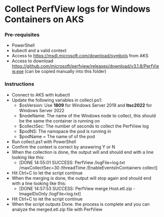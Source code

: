 # Collect PerfView logs for Windows Containers on AKS

### Pre-requisites
- PowerShell
- kubectl and a valid context
- Access to https://msdl.microsoft.com/download/symbols from AKS
- Access to download https://github.com/microsoft/perfview/releases/download/v3.1.8/PerfView.exe (can be copied manually into this folder)

### Instructions
 - Connect to AKS with kubectl
 - Update the following variables in collect.ps1:
   - $osVersion: Use **1809** for Windows Server 2019 and **ltsc2022** for Windows Server 2022
   - $nodeName: The name of the Windows node to collect, this should be the same the container is running on
   - $collectSec: The number of seconds to collect the PerfView log
   - $podNS: The namspace the pod is running in
   - $podName = The name of of the pod
 - Run collect.ps1 with PowerShell
 - Confirm the context is correct by answering Y or N
 - When the collection is done, the output will and should end with a line looking like this:
   - [DONE 14:55:01 SUCCESS: PerfView /logFile=log.txt /maxCollectSec=30 /threadTime /EnableEventsInContainers collect]
 - Hit Ctrl+C to let the script continue
 - When the merging is done, the output will stop again and should end with a line looking like this:
   - [DONE 14:57:53 SUCCESS: PerfView merge Host.etl.zip -ImageIDsOnly /logFile=log.txt]
 - Hit Ctrl+C to let the script continue
 - When the script outputs Done. the process is complete and you can analyze the merged.etl.zip file with PerfView